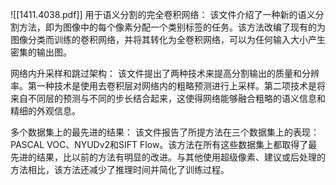 ![[1411.4038.pdf]]
用于语义分割的完全卷积网络： 该文件介绍了一种新的语义分割方法，即为图像中的每个像素分配一个类别标签的任务。该方法改编了现有的为图像分类而训练的卷积网络，并将其转化为全卷积网络，可以为任何输入大小产生密集的输出图。

网络内升采样和跳过架构： 该文件提出了两种技术来提高分割输出的质量和分辨率。第一种技术是使用去卷积层对网络内的粗略预测进行上采样。第二项技术是将来自不同层的预测与不同的步长结合起来，这使得网络能够融合粗略的语义信息和精细的外观信息。

多个数据集上的最先进的结果： 该文件报告了所提方法在三个数据集上的表现： PASCAL VOC、NYUDv2和SIFT Flow。该方法在所有这些数据集上都取得了最先进的结果，比以前的方法有明显的改进。与其他使用超级像素、建议或后处理的方法相比，该方法还减少了推理时间并简化了训练过程。